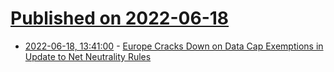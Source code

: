 # [Published on 2022-06-18](index.md)

* [2022-06-18, 13:41:00](https://soylentnews.org/article.pl?sid=22/06/17/1822211&from=rss) - [Europe Cracks Down on Data Cap Exemptions in Update to Net Neutrality Rules](https://soylentnews.org/article.pl?sid=22/06/17/1822211&from=rss)
